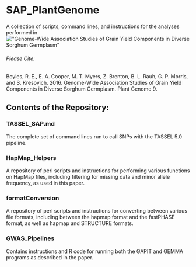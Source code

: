# SAP_PlantGenome
A collection of scripts, command lines, and instructions for the analyses performed in !["Genome-Wide Association Studies of Grain Yield Components in Diverse Sorghum Germplasm"](doi:10.3835/plantgenome2015.09.0091)

###### Please Cite:
Boyles, R. E., E. A. Cooper, M. T. Myers, Z. Brenton, B. L. Rauh, G. P. Morris, and S. Kresovich. 2016. Genome-Wide Association Studies of Grain Yield Components in Diverse Sorghum Germplasm. Plant Genome 9. 

## Contents of the Repository:

### TASSEL_SAP.md
The complete set of command lines run to call SNPs with the TASSEL 5.0 pipeline.

### HapMap_Helpers
A repository of perl scripts and instructions for performing various functions on HapMap files, including filtering for missing data and minor allele frequency, as used in this paper.

### formatConversion
A repository of perl scripts and instructions for converting between various file formats, including between the hapmap format and the fastPHASE format, as well as hapmap and STRUCTURE formats.

### GWAS_Pipelines
Contains instructions and R code for running both the GAPIT and GEMMA programs as described in the paper.
